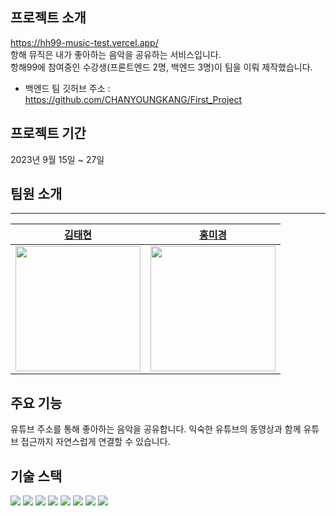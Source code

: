 ## 프로젝트 소개
https://hh99-music-test.vercel.app/  
항해 뮤직은 내가 좋아하는 음악을 공유하는 서비스입니다.  
항해99에 참여중인 수강생(프론트엔드 2명, 백엔드 3명)이 팀을 이뤄 제작했습니다.  
* 백엔드 팀 깃허브 주소 : https://github.com/CHANYOUNGKANG/First_Project
  
## 프로젝트 기간
2023년 9월 15일 ~ 27일

## 팀원 소개
---
|[김태현](https://github.com/ted0729)|[홍미경](https://github.com/nvnhong)|
|:-:|:-:|
|<img src="https://avatars.githubusercontent.com/u/138233242?v=4" width="200" height="200"/>|<img src="https://avatars.githubusercontent.com/u/134766917?v=4" width="200" height="200"/>|

## 주요 기능
유튜브 주소를 통해 좋아하는 음악을 공유합니다. 익숙한 유튜브의 동영상과 함께 유튜브 접근까지 자연스럽게 연결할 수 있습니다.

## 기술 스택
<div>
 <img src="https://img.shields.io/badge/javascript-F7DF1E?style=for-the-badge&logo=javascript&logoColor=black">
 <img src="https://img.shields.io/badge/styled-component-DB7093?style=for-the-badge&logo=styled-component&logoColor=black">
 <img src="https://img.shields.io/badge/react-61DAFB?style=for-the-badge&logo=react&logoColor=black">
 <img src="https://img.shields.io/badge/redux-764ABC?style=for-the-badge&logo=redux&logoColor=black">
 <img src="https://img.shields.io/badge/reactrouter-CA4245?style=for-the-badge&logo=reactrouter&logoColor=black">
 <img src="https://img.shields.io/badge/reactquery-FF4154?style=for-the-badge&logo=reactquery&logoColor=black">
 <img src="https://img.shields.io/badge/tailwindcss-06B6D4?style=for-the-badge&logo=tailwindcss&logoColor=black">
 <img src="https://img.shields.io/badge/vercel-000000?style=for-the-badge&logo=vercel&logoColor=white">
</div>
